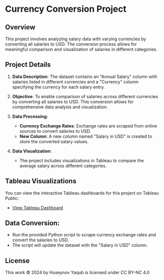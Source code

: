 # Currency Conversion Project

## Overview

This project involves analyzing salary data with varying currencies by converting all salaries to USD. The conversion process allows for meaningful comparison and visualization of salaries in different categories.

## Project Details

1. **Data Description**: The dataset contains an "Annual Salary" column with salaries listed in different currencies and a "Currency" column specifying the currency for each salary entry.

2. **Objective**: To enable comparison of salaries across different currencies by converting all salaries to USD. This conversion allows for comprehensive data analysis and visualization.

3. **Data Processing**:
   - **Currency Exchange Rates**: Exchange rates are scraped from online sources to convert salaries to USD.
   - **New Column**: A new column named "Salary in USD" is created to store the converted salary values.

4. **Data Visualization**:
   - The project includes visualizations in Tableau to compare the average salary across different categories.

## Tableau Visualizations

You can view the interactive Tableau dashboards for this project on Tableau Public:

- [View Tableau Dashboard]([https://public.tableau.com/app/profile/yaqub.huseynov/viz/Currency_Conversion_Project/Dashboard1?publish=yes](https://public.tableau.com/app/profile/yaqub.huseynov/viz/Currency_Conversion_Project/Industry))

## Data Conversion:
   - Run the provided Python script to scrape currency exchange rates and convert the salaries to USD.
   - The script will update the dataset with the "Salary in USD" column.

## License
This work © 2024 by Huseynov Yaqub is licensed under CC BY-NC 4.0 
